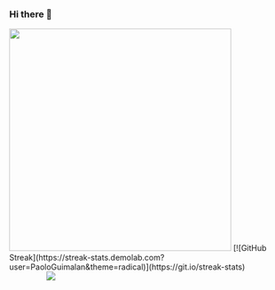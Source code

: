 ### Hi there 👋

<!--
**PaoloGuimalan/PaoloGuimalan** is a ✨ _special_ ✨ repository because its `README.md` (this file) appears on your GitHub profile.

Here are some ideas to get you started:

- 🔭 I’m currently working on ...
- 🌱 I’m currently learning ...
- 👯 I’m looking to collaborate on ...
- 🤔 I’m looking for help with ...
- 💬 Ask me about ...
- 📫 How to reach me: ...
- 😄 Pronouns: ...
- ⚡ Fun fact: ...
-->

<img src="https://github-readme-stats.vercel.app/api?username=PaoloGuimalan&show_icons=true&theme=radical" style="width: 400px; max-width: 100%" />
[![GitHub Streak](https://streak-stats.demolab.com?user=PaoloGuimalan&theme=radical)](https://git.io/streak-stats)
<p align="center" style="margin: 0; width: 150px">
  <img src="https://github-readme-stats.vercel.app/api/top-langs/?username=PaoloGuimalan&layout=compact&show_icons=true&theme=radical" />
</p>
